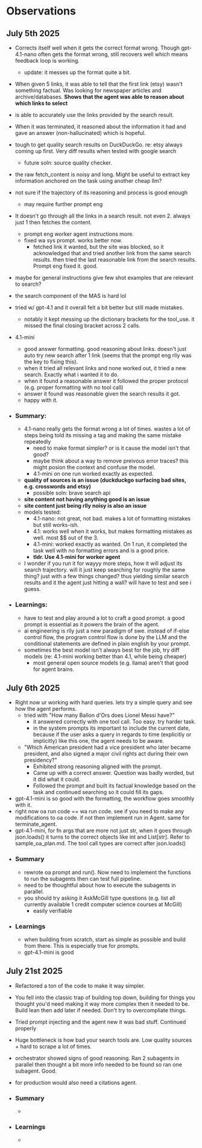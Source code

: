 # Observations

## July 5th 2025
- Corrects itself well when it gets the correct format wrong. Though gpt-4.1-nano often gets the format wrong, still recovers well which means feedback loop is working.
    - update: it messes up the format quite a bit.
- When given 5 links, it was able to tell that the first link (etsy) wasn't something factual. Was looking for newspaper articles and archive/databases. **Shows that the agent was able to reason about which links to select**
- is able to accurately use the links provided by the search result.
- When it was terminated, it reasoned about the information it had and gave an answer (non-hallucinated) which is hopeful.
- tough to get quality search results on DuckDuckGo. re: etsy always coming up first. Very diff results when tested with google search
    - future soln: source quality checker.
- the raw fetch_content is noisy and long. Might be useful to extract key information anchored on the task using another cheap llm?
- not sure if the trajectory of its reasoning and process is good enough
    - may require further prompt eng
- It doesn't go through all the links in a search result. not even 2. always just 1 then fetches the content.
    - prompt eng worker agent instructions more.
    - fixed wa sys prompt. works better now.
        - fetched link it wanted, but the site was blocked, so it acknowledged that and tried another link from the same search results. then tried the last reasonable link from the search results. Prompt eng fixed it. good.
- maybe for general instructions give few shot examples that are relevant to search?
- the search component of the MAS is hard lol
- tried w/ gpt-4.1 and it overall felt a bit better but still made mistakes. 
    - notably it kept messing up the dictionary brackets for the tool_use. it missed the final closing bracket across 2 calls.
- 4.1-mini
    - good answer formatting. good reasoning about links. doesn't just auto try new search after 1 link (seems that the prompt eng rlly was the key to fixing this). 
    - when it tried all relevant links and none worked out, it tried a new search. Exactly what i wanted it to do.
    - when it found a reasonable answer it followed the proper protocol (e.g. proper formatting with no tool call)
    - answer it found was reasonable given the search results it got.
    - happy with it.
- ### Summary:
    - 4.1-nano really gets the format wrong a lot of times. wastes a lot of steps being told its missing a tag and making the same mistake repeatedly
        - need to make format simpler? or is it cause the model isn't that good?
        - maybe think about a way to remove preivous error traces? this might posion the context and confuse the model.
        - 4.1-mini on one run worked exactly as expected.
    - **quality of sources is an issue (duckduckgo surfacing bad sites, e.g. crosswords and etsy)**
        - possible soln: brave search api
    - **site content not having anything good is an issue**
    - **site content just being rlly noisy is also an issue**
    - models tested:
        - 4.1-nano: not great, not bad. makes a lot of formatting mistakes but still works-ish.
        - 4.1: works well when it works, but makes formatting mistakes as well. most $$ out of the 3.
        - 4.1-mini: worked exactly as wanted. On 1 run, it completed the task well with no formatting errors and is a good price. 
        - **tldr. Use 4.1-mini for worker agent**
    - I wonder if you run it for wayyy more steps, how it will adjust its search trajectory. will it just keep searching for roughly the same thing? just with a few things changed? thus yielding similar search results and it the agent just hitting a wall? will have to test and see i guess.

- ### Learnings:
    - have to test and play around a lot to craft a good prompt. a good prompt is essential as it powers the brain of the agent.
    - ai engineering is rlly just a new paradigm of swe. instead of if-else control flow, the program control flow is done by the LLM and the conditional statements are defined in plain english by your prompt.
    - sometimes the best model isn't always best for the job, try diff models (re: 4.1-mini working better than 4.1, while being cheaper)
        - most general open source models (e.g. llama) aren't that good for agent brains.

## July 6th 2025
- Right now ur working with hard queries. lets try a simple query and see how the agent performs.
    - tried with "How many Ballon d'Ors does Lionel Messi have?"
        - it answered correctly with one tool call. Too easy. try harder task.
        - in the system prompts its important to include the current date, because if the user asks a query in regards to time (explicitly or implicitly) like this one, the agent needs to be aware.
    - "Which American president had a vice president who later became president, and also signed a major civil rights act during their own presidency?"
        - Exhibited strong reasoning aligned with the prompt.  
        - Came up with a correct answer. Question was badly worded, but it did what it could.
        - Followed the prompt and built its factual knowledge based on the task and continued searching so it could fill its gaps.
- gpt-4.1-mini is so good with the formatting, the workflow goes smoothly with it.
- right now oa run code == wa run code. see if you need to make any modifications to oa code. if not then implement run in Agent. same for terminate_agent. 
- gpt-4.1-mini, for fn args that are more not just str, when it goes through json.loads() it turns to the correct objects like int and List[str]. Refer to sample_oa_plan.md. The tool call types are correct after json.loads()
- ### Summary
    - rewrote oa prompt and run(). Now need to implement the functions to run the subagents then can test full pipeline.
    - need to be thoughtful about how to execute the subagents in parallel.
    - you should try asking it AskMcGill type questions (e.g. list all currently available 1 credit computer science courses at McGill)
        - easily verifiable 
- ### Learnings
    - when building from scratch, start as simple as possible and build from there. This is especially true for prompts.
    - gpt-4.1-mini is good

## July 21st 2025
- Refactored a ton of the code to make it way simpler. 
- You fell into the classic trap of building top down, building for things you thought you'd need making it way more complex then it needed to be. Build lean then add later if needed. Don't try to overcompliate things.
- Tried prompt injecting and the agent new it was bad stuff. Continued properly
- Huge bottleneck is how bad your search tools are. Low quality sources + hard to scrape a lot of times. 
- orchestrator showed signs of good reasoning. Ran 2 subagents in parallel then thought a bit more info needed to be found so ran one subagent. Good.
- for production would also need a citations agent.

- ### Summary
    - 
- ### Learnings
    - 
